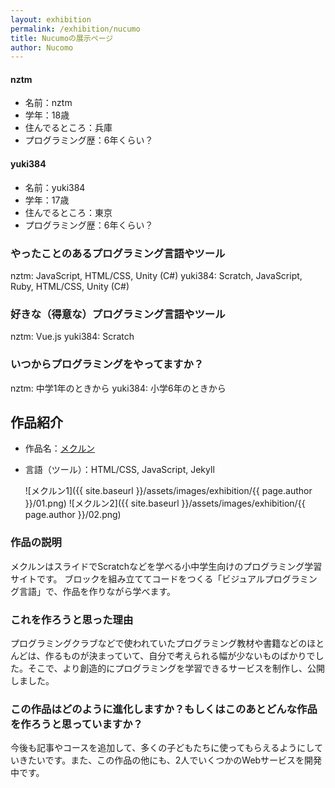 ```yaml
---
layout: exhibition
permalink: /exhibition/nucumo
title: Nucumoの展示ページ
author: Nucomo
---
```

#### nztm
- 名前：nztm
- 学年：18歳
- 住んでるところ：兵庫
- プログラミング歴：6年くらい？

#### yuki384
- 名前：yuki384
- 学年：17歳
- 住んでるところ：東京
- プログラミング歴：6年くらい？

### やったことのあるプログラミング言語やツール

nztm: JavaScript, HTML/CSS, Unity (C#)
yuki384: Scratch, JavaScript, Ruby, HTML/CSS, Unity (C#)

### 好きな（得意な）プログラミング言語やツール

nztm: Vue.js
yuki384: Scratch

### いつからプログラミングをやってますか？

nztm: 中学1年のときから
yuki384: 小学6年のときから

## 作品紹介

- 作品名：[メクルン](https://mekurun.com/)
- 言語（ツール）：HTML/CSS, JavaScript, Jekyll

    ![メクルン1]({{ site.baseurl }}/assets/images/exhibition/{{ page.author }}/01.png)
    ![メクルン2]({{ site.baseurl }}/assets/images/exhibition/{{ page.author }}/02.png)

### 作品の説明

メクルンはスライドでScratchなどを学べる小中学生向けのプログラミング学習サイトです。
ブロックを組み立ててコードをつくる「ビジュアルプログラミング言語」で、作品を作りながら学べます。

### これを作ろうと思った理由

プログラミングクラブなどで使われていたプログラミング教材や書籍などのほとんどは、作るものが決まっていて、自分で考えられる幅が少ないものばかりでした。そこで、より創造的にプログラミングを学習できるサービスを制作し、公開しました。

### この作品はどのように進化しますか？もしくはこのあとどんな作品を作ろうと思っていますか？

今後も記事やコースを追加して、多くの子どもたちに使ってもらえるようにしていきたいです。また、この作品の他にも、2人でいくつかのWebサービスを開発中です。
